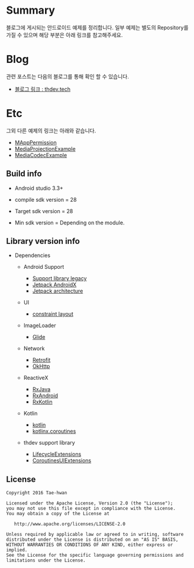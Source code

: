 # Summary
블로그에 게시되는 안드로이드 예제를 정리합니다.
일부 예제는 별도의 Repository를 가질 수 있으며 해당 부분은 아래 링크를 참고해주세요.


# Blog
관련 포스트는 다음의 블로그를 통해 확인 할 수 있습니다.
- [블로그 링크 : thdev.tech](http://thdev.tech)


# Etc
그외 다른 예제의 링크는 아래와 같습니다.
- [MAppPermission](https://github.com/taehwandev/MAppPermission)
- [MediaProjectionExample](https://github.com/taehwandev/MediaProjectionExample)
- [MediaCodecExample](https://github.com/taehwandev/MediaCodecExample)


## Build info

- Android studio 3.3+

- compile sdk version = 28
- Target sdk version = 28
- Min sdk version = Depending on the module.


## Library version info

- Dependencies
    - Android Support
        - [Support library legacy](https://developer.android.com/topic/libraries/support-library/revisions)
        - [Jetpack AndroidX](https://developer.android.com/jetpack/androidx)
        - [Jetpack architecture](https://developer.android.com/topic/libraries/architecture/adding-components)

    - UI
        - [constraint layout](https://developer.android.com/training/constraint-layout/)

    - ImageLoader
        - [Glide](https://github.com/bumptech/glide)

    - Network
        - [Retrofit](https://square.github.io/retrofit/)
        - [OkHttp](https://github.com/square/okhttp)

    - ReactiveX
        - [RxJava](https://github.com/ReactiveX/RxJava)
        - [RxAndroid](https://github.com/ReactiveX/RxAndroid)
        - [RxKotlin](https://github.com/ReactiveX/RxKotlin)

    - Kotlin
        - [kotlin](https://github.com/JetBrains/kotlin)
        - [kotlinx.coroutines](https://github.com/Kotlin/kotlinx.coroutines)

    - thdev support library
        - [LifecycleExtensions](https://thdev.tech/LifecycleExtensions/)
        - [CoroutinesUIExtensions](https://thdev.tech/CoroutinesUIExtensions/)


## License

```
Copyright 2016 Tae-hwan

Licensed under the Apache License, Version 2.0 (the "License");
you may not use this file except in compliance with the License.
You may obtain a copy of the License at

   http://www.apache.org/licenses/LICENSE-2.0

Unless required by applicable law or agreed to in writing, software
distributed under the License is distributed on an "AS IS" BASIS,
WITHOUT WARRANTIES OR CONDITIONS OF ANY KIND, either express or implied.
See the License for the specific language governing permissions and
limitations under the License.
```
